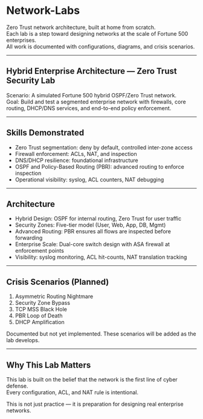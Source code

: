 # Network-Labs

Zero Trust network architecture, built at home from scratch.  
Each lab is a step toward designing networks at the scale of Fortune 500 enterprises.  
All work is documented with configurations, diagrams, and crisis scenarios.

---

## Hybrid Enterprise Architecture — Zero Trust Security Lab

Scenario: A simulated Fortune 500 hybrid OSPF/Zero Trust network.  
Goal: Build and test a segmented enterprise network with firewalls, core routing, DHCP/DNS services, and end-to-end policy enforcement.

---

## Skills Demonstrated

- Zero Trust segmentation: deny by default, controlled inter-zone access  
- Firewall enforcement: ACLs, NAT, and inspection  
- DNS/DHCP resilience: foundational infrastructure  
- OSPF and Policy-Based Routing (PBR): advanced routing to enforce inspection  
- Operational visibility: syslog, ACL counters, NAT debugging  

---

## Architecture

- Hybrid Design: OSPF for internal routing, Zero Trust for user traffic  
- Security Zones: Five-tier model (User, Web, App, DB, Mgmt)  
- Advanced Routing: PBR ensures all flows are inspected before forwarding  
- Enterprise Scale: Dual-core switch design with ASA firewall at enforcement points  
- Visibility: syslog monitoring, ACL hit-counts, NAT translation tracking  

---

## Crisis Scenarios (Planned)

1. Asymmetric Routing Nightmare  
2. Security Zone Bypass  
3. TCP MSS Black Hole  
4. PBR Loop of Death  
5. DHCP Amplification  

Documented but not yet implemented. These scenarios will be added as the lab develops.

---

## Why This Lab Matters

This lab is built on the belief that the network is the first line of cyber defense.  
Every configuration, ACL, and NAT rule is intentional.  

This is not just practice — it is preparation for designing real enterprise networks. 
